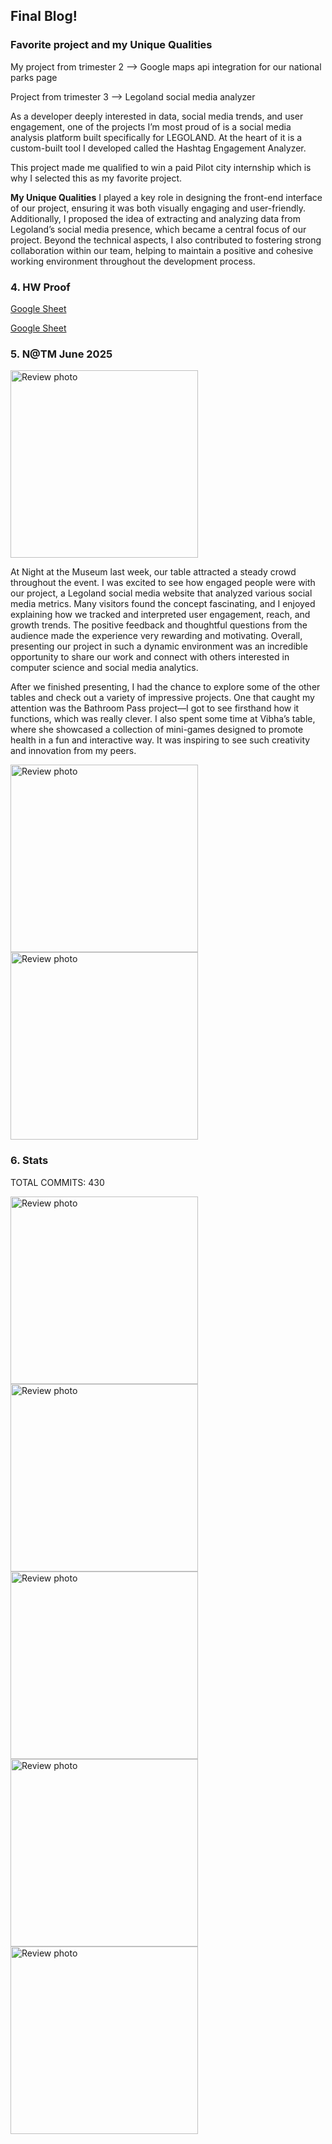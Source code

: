 ## Final Blog!



### Favorite project and my Unique Qualities


My project from trimester 2 -->   Google maps api integration for our national parks page 


Project from trimester 3 --> Legoland social media analyzer


As a developer deeply interested in data, social media trends, and user engagement, one of the projects I’m most proud of is a social media analysis platform built specifically for LEGOLAND. At the heart of it is a custom-built tool I developed called the Hashtag Engagement Analyzer.


This project made me qualified to win a paid Pilot city internship which is why I selected this as my favorite project.




**My Unique Qualities** I played a key role in designing the front-end interface of our project, ensuring it was both visually engaging and user-friendly. Additionally, I proposed the idea of extracting and analyzing data from Legoland’s social media presence, which became a central focus of our project. Beyond the technical aspects, I also contributed to fostering strong collaboration within our team, helping to maintain a positive and cohesive working environment throughout the development process.



### 4. HW Proof



[Google Sheet](https://docs.google.com/spreadsheets/d/130ktKxISceMDomdYkFfVWEz7gGZjjEeqFx7oyh7ub5U/edit?gid=0#gid=0)


[Google Sheet](https://docs.google.com/spreadsheets/d/144DzvGJCNFAdwL5g0mkvn9Uh-vOnWB-clap3J_yz7kE/edit?gid=0#gid=0)






### 5. N@TM June 2025



<img src="{{site.baseurl}}/images/img_4780_720.jpg" alt="Review photo" style="width:300px;">



At Night at the Museum last week, our table attracted a steady crowd throughout the event. I was excited to see how engaged people were with our project, a Legoland social media website that analyzed various social media metrics. Many visitors found the concept fascinating, and I enjoyed explaining how we tracked and interpreted user engagement, reach, and growth trends. The positive feedback and thoughtful questions from the audience made the experience very rewarding and motivating. Overall, presenting our project in such a dynamic environment was an incredible opportunity to share our work and connect with others interested in computer science and social media analytics.


After we finished presenting, I had the chance to explore some of the other tables and check out a variety of impressive projects. One that caught my attention was the Bathroom Pass project—I got to see firsthand how it functions, which was really clever. I also spent some time at Vibha’s table, where she showcased a collection of mini-games designed to promote health in a fun and interactive way. It was inspiring to see such creativity and innovation from my peers.




<img src="{{site.baseurl}}/images/natm1.jpg" alt="Review photo" style="width:300px;">


<img src="{{site.baseurl}}/images/natm2.jpg" alt="Review photo" style="width:300px;">



### 6. Stats



TOTAL COMMITS: 430


<img src="{{site.baseurl}}/images/commits.png" alt="Review photo" style="width:300px;">




<img src="{{site.baseurl}}/images/issue.png" alt="Review photo" style="width:300px;">

<img src="{{site.baseurl}}/images/y.png" alt="Review photo" style="width:300px;">

<img src="{{site.baseurl}}/images/issue1.png" alt="Review photo" style="width:300px;">

<img src="{{site.baseurl}}/images/issue2.png" alt="Review photo" style="width:300px;">


